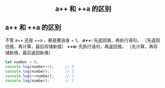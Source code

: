 <h2 align="center">a++ 和 ++a 的区别</h2>

## a++ 和 ++a 的区别

不管 a++ 还是 ++a ，都是要自身 + 1。
***a++:*** 先返回值，再执行语句。 （先返回旧值，再计算，最后存储新值）
***++a:*** 先执行语句，再返回值。 （先计算，再存储新值，最后返回新值）

```js
let number = 0;
console.log(number++);     // 0
console.log(number);       // 1
console.log(++number);     // 2
console.log(number);       // 2
```